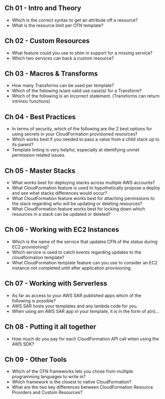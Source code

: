 ## Ch 01 - Intro and Theory
- Which is the correct syntax to get an attribute off a resource?
- What is the resource limit per CFN template?

## Ch 02 - Custom Resources
- What feature could you use to shim in support for a missing service?
- Which two services can back a custom resource?

## Ch 03 - Macros & Transforms
- How many Transforms can be used per template?
- Which of the following is/are valid use case(s) for a Transform?
- Which of the following is an incorrect statement. (Transforms can return intrinsic functions)

## Ch 04 - Best Practices
- In terms of security, which of the following are the 2 best options for using secrets in your CloudFormation provisioned resources?
- Which works best if you needed to pass a value from a child stack up to its parent?
- Template linting is very helpful, especially at identifying unmet permission related issues.

## Ch 05 - Master Stacks
- What works best for deploying stacks across multiple AWS accounts?
- What CloudFormation feature is used to hypothetically propose a deploy and see what stacks differences would occur?
- What CloudFormation feature works best for attaching permissions to the stack regarding who will be updating or deleting resources?
- What CloudFormation feature works best for locking down which resources in a stack can be updated or deleted?

## Ch 06 - Working with EC2 Instances
- Which is the name of the service that updates CFN of the status during EC2 provisioning?
- Which service is used to catch events regarding updates to the cloudformation template?
- What CloudFormation template feature can you use to consider an EC2 instance not completed until after application provisioning. 

## Ch 07 - Working with Serverless
- As far as access to your AWS SAR published apps which of the following is possible?
- AWS SAR hosts your templates and any lambda code for you.
- When using am AWS SAR app in your template, it is in the form of a(n)...

## Ch 08 - Putting it all together
- How much do you pay for each CloudFormation API call when using the AWS SDK?

## Ch 09 - Other Tools
- Which of the CFN frameworks lets you chose from multiple programming languages to write in?
- Which framework is the closest to native CloudFormation?
- What are the two key differences between CloudFormation Resource Providers and Custom Resources?
